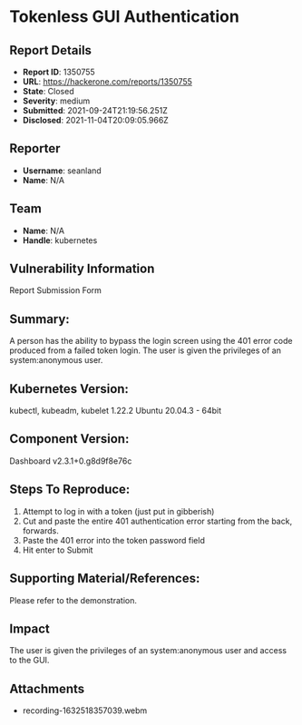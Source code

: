 # Tokenless GUI Authentication

## Report Details
- **Report ID**: 1350755
- **URL**: https://hackerone.com/reports/1350755
- **State**: Closed
- **Severity**: medium
- **Submitted**: 2021-09-24T21:19:56.251Z
- **Disclosed**: 2021-11-04T20:09:05.966Z

## Reporter
- **Username**: seanland
- **Name**: N/A

## Team
- **Name**: N/A
- **Handle**: kubernetes

## Vulnerability Information
Report Submission Form

## Summary:
A person has the ability to bypass the login screen using the 401 error code produced from a failed token login.  The user is given the privileges of an system:anonymous user. 

## Kubernetes Version:
kubectl, kubeadm, kubelet 1.22.2
Ubuntu 20.04.3 - 64bit

## Component Version:
Dashboard v2.3.1+0.g8d9f8e76c

## Steps To Reproduce:

  1. Attempt to log in with a token (just put in gibberish)
  2. Cut and paste the entire 401 authentication error starting from the back, forwards.
  3. Paste the 401 error into the token password field 
  4. Hit enter to Submit

## Supporting Material/References:
Please refer to the demonstration.

## Impact

The user is given the privileges of an system:anonymous user and access to the GUI.

## Attachments
- recording-1632518357039.webm
